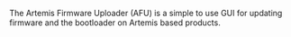 The Artemis Firmware Uploader (AFU) is a simple to use GUI for updating firmware and the bootloader on Artemis based products.